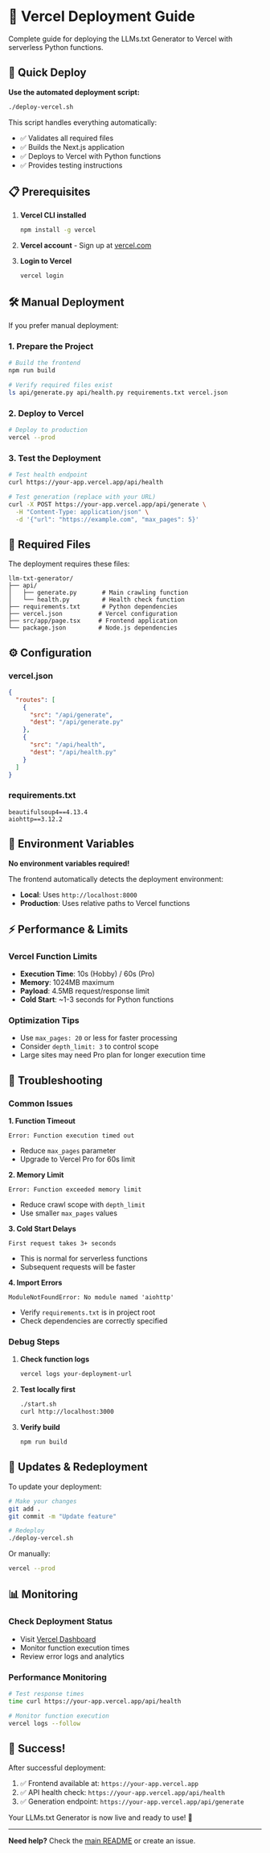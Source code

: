 # 🚀 Vercel Deployment Guide

Complete guide for deploying the LLMs.txt Generator to Vercel with serverless Python functions.

## 🎯 Quick Deploy

**Use the automated deployment script:**
```bash
./deploy-vercel.sh
```

This script handles everything automatically:
- ✅ Validates all required files
- ✅ Builds the Next.js application  
- ✅ Deploys to Vercel with Python functions
- ✅ Provides testing instructions

## 📋 Prerequisites

1. **Vercel CLI installed**
   ```bash
   npm install -g vercel
   ```

2. **Vercel account** - Sign up at [vercel.com](https://vercel.com)

3. **Login to Vercel**
   ```bash
   vercel login
   ```

## 🛠 Manual Deployment

If you prefer manual deployment:

### 1. Prepare the Project
```bash
# Build the frontend
npm run build

# Verify required files exist
ls api/generate.py api/health.py requirements.txt vercel.json
```

### 2. Deploy to Vercel
```bash
# Deploy to production
vercel --prod
```

### 3. Test the Deployment
```bash
# Test health endpoint
curl https://your-app.vercel.app/api/health

# Test generation (replace with your URL)
curl -X POST https://your-app.vercel.app/api/generate \
  -H "Content-Type: application/json" \
  -d '{"url": "https://example.com", "max_pages": 5}'
```

## 📁 Required Files

The deployment requires these files:

```
llm-txt-generator/
├── api/
│   ├── generate.py       # Main crawling function
│   └── health.py         # Health check function
├── requirements.txt      # Python dependencies
├── vercel.json          # Vercel configuration
├── src/app/page.tsx     # Frontend application
└── package.json         # Node.js dependencies
```

## ⚙️ Configuration

### vercel.json
```json
{
  "routes": [
    {
      "src": "/api/generate",
      "dest": "/api/generate.py"
    },
    {
      "src": "/api/health", 
      "dest": "/api/health.py"
    }
  ]
}
```

### requirements.txt
```
beautifulsoup4==4.13.4
aiohttp==3.12.2
```

## 🔧 Environment Variables

**No environment variables required!** 

The frontend automatically detects the deployment environment:
- **Local**: Uses `http://localhost:8000` 
- **Production**: Uses relative paths to Vercel functions

## ⚡ Performance & Limits

### Vercel Function Limits
- **Execution Time**: 10s (Hobby) / 60s (Pro)
- **Memory**: 1024MB maximum
- **Payload**: 4.5MB request/response limit
- **Cold Start**: ~1-3 seconds for Python functions

### Optimization Tips
- Use `max_pages: 20` or less for faster processing
- Consider `depth_limit: 3` to control scope
- Large sites may need Pro plan for longer execution time

## 🐛 Troubleshooting

### Common Issues

**1. Function Timeout**
```
Error: Function execution timed out
```
- Reduce `max_pages` parameter
- Upgrade to Vercel Pro for 60s limit

**2. Memory Limit**
```
Error: Function exceeded memory limit
```
- Reduce crawl scope with `depth_limit`
- Use smaller `max_pages` values

**3. Cold Start Delays**
```
First request takes 3+ seconds
```
- This is normal for serverless functions
- Subsequent requests will be faster

**4. Import Errors**
```
ModuleNotFoundError: No module named 'aiohttp'
```
- Verify `requirements.txt` is in project root
- Check dependencies are correctly specified

### Debug Steps

1. **Check function logs**
   ```bash
   vercel logs your-deployment-url
   ```

2. **Test locally first**
   ```bash
   ./start.sh
   curl http://localhost:3000
   ```

3. **Verify build**
   ```bash
   npm run build
   ```

## 🔄 Updates & Redeployment

To update your deployment:

```bash
# Make your changes
git add .
git commit -m "Update feature"

# Redeploy
./deploy-vercel.sh
```

Or manually:
```bash
vercel --prod
```

## 📊 Monitoring

### Check Deployment Status
- Visit [Vercel Dashboard](https://vercel.com/dashboard)
- Monitor function execution times
- Review error logs and analytics

### Performance Monitoring
```bash
# Test response times
time curl https://your-app.vercel.app/api/health

# Monitor function execution
vercel logs --follow
```

## 🎉 Success!

After successful deployment:

1. ✅ Frontend available at: `https://your-app.vercel.app`
2. ✅ API health check: `https://your-app.vercel.app/api/health`
3. ✅ Generation endpoint: `https://your-app.vercel.app/api/generate`

Your LLMs.txt Generator is now live and ready to use! 🚀

---

**Need help?** Check the [main README](README.md) or create an issue. 